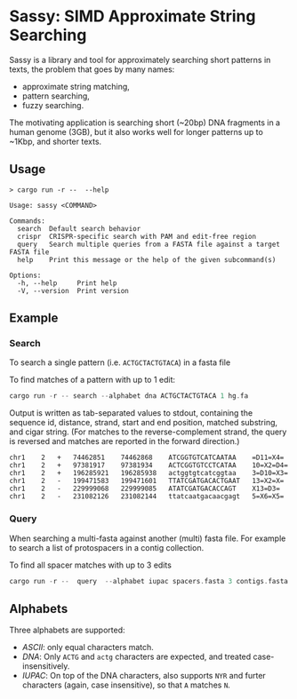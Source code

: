 # Sassy: SIMD Approximate String Searching

Sassy is a library and tool for approximately searching short patterns in texts,
the problem that goes by many names:
- approximate string matching,
- pattern searching,
- fuzzy searching.

The motivating application is searching short (~20bp) DNA fragments in a human
genome (3GB), but it also works well for longer patterns up to ~1Kbp, and
shorter texts.

## Usage

```
> cargo run -r --  --help

Usage: sassy <COMMAND>

Commands:
  search  Default search behavior
  crispr  CRISPR-specific search with PAM and edit-free region
  query   Search multiple queries from a FASTA file against a target FASTA file
  help    Print this message or the help of the given subcommand(s)

Options:
  -h, --help     Print help
  -V, --version  Print version

```

## Example

### Search
To search a single pattern (i.e. `ACTGCTACTGTACA`) in a fasta file

To find matches of a pattern with up to 1 edit:

``` rust
cargo run -r -- search --alphabet dna ACTGCTACTGTACA 1 hg.fa
```

Output is written as tab-separated values to stdout, containing the sequence id,
distance, strand, start and end position, matched substring, and cigar string.
(For matches to the reverse-complement strand, the query is reversed and matches
are reported in the forward direction.)

```
chr1	2	+	74462851	74462868	ATCGGTGTCATCAATAA	 =D11=X4=
chr1	2	+	97381917	97381934	ACTCGGTGTCCTCATAA	 10=X2=D4=
chr1	2	+	196285921	196285938	actggtgtcatcggtaa	 3=D10=X3=
chr1	2	-	199471583	199471601	TTATCGATGACACTGAAT	 13=X2=X=
chr1	2	-	229999068	229999085	ATATCGATGACACCAGT	 X13=D3=
chr1	2	-	231082126	231082144	ttatcaatgacaacgagt	 5=X6=X5=
```

### Query
When searching a multi-fasta against another (multi) fasta file. For example to search a list of protospacers in a contig collection.

To find all spacer matches with up to 3 edits

```rust
cargo run -r --  query  --alphabet iupac spacers.fasta 3 contigs.fasta
```


## Alphabets
Three alphabets are supported:
- *ASCII*: only equal characters match.
- *DNA*: Only `ACTG` and `actg` characters are expected, and treated case-insensitively.
- *IUPAC*: On top of the DNA characters, also supports `NYR` and furter
  characters (again, case insensitive), so that `A` matches `N`.
